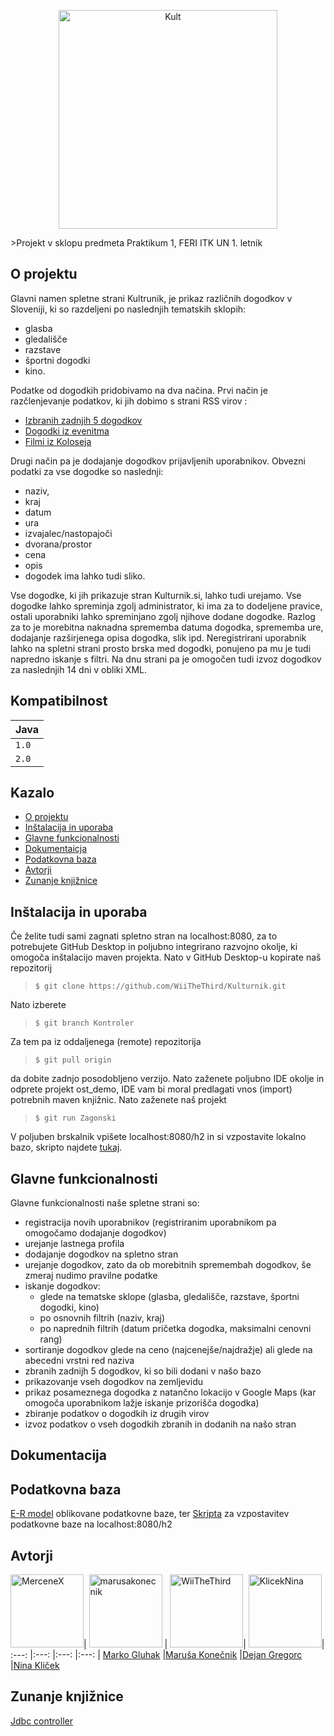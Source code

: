<p align="center"><img src="http://torekobpetih.si/web/wp-content/uploads/2016/04/kulturnik-logo-1144x762.jpg" alt="Kult" title="Kulturnik" height="350"/></p>
>Projekt v sklopu predmeta Praktikum 1, FERI ITK UN 1. letnik






## O projektu
Glavni namen spletne strani Kultrunik, je prikaz različnih dogodkov v Sloveniji, ki so razdeljeni po
naslednjih tematskih sklopih:
* glasba
* gledališče
* razstave
* športni dogodki
* kino.

Podatke od dogodkih pridobivamo na dva načina. Prvi način je razčlenjevanje podatkov, ki jih dobimo s strani RSS virov :
* [Izbranih zadnjih 5 dogodkov](https://www.napovednik.com/spoznajte/izbordogodkov.php)
* [Dogodki iz evenitma](http://www.eventim.si/si/rss/)
* [Filmi iz Koloseja](https://www.kolosej.si/spored/xml/2.0/)

Drugi način pa je dodajanje dogodkov prijavljenih uporabnikov. Obvezni podatki za vse dogodke so naslednji: 
* naziv, 
* kraj
* datum
* ura
* izvajalec/nastopajoči
* dvorana/prostor
* cena 
* opis
* dogodek ima lahko tudi sliko. 

Vse dogodke, ki jih prikazuje stran Kulturnik.si, lahko tudi urejamo. Vse dogodke lahko spreminja zgolj administrator, ki ima za to dodeljene pravice, ostali uporabniki lahko spreminjano zgolj njihove dodane dogodke. Razlog za to je morebitna naknadna sprememba datuma dogodka, sprememba ure, dodajanje razširjenega opisa dogodka, slik ipd. Neregistrirani uporabnik lahko na spletni strani prosto brska med dogodki, ponujeno pa mu je tudi napredno iskanje s filtri. Na dnu strani pa je omogočen tudi izvoz dogodkov za naslednjih 14 dni v obliki XML. 


## Kompatibilnost

|       Java        | 
| ----------------- |
| `1.0`             | 
| `2.0`             | 




## Kazalo 
* [O projektu](#O-projektu)
* [Inštalacija in uporaba](#Inštalacija-in-uporaba)
* [Glavne funkcionalnosti](#Glavne-funkcionalnosti)
* [Dokumentaicja](#Dokumentacija)
* [Podatkovna baza](#Podatkovna-baza)
* [Avtorji](#Avtorji)
* [Zunanje knjižnice](#Zunanje-knjižnice)

## Inštalacija in uporaba
Če želite tudi sami zagnati spletno stran na localhost:8080, za to potrebujete GitHub Desktop 
in poljubno integrirano razvojno okolje, ki omogoča inštalacijo maven projekta.
Nato v GitHub Desktop-u kopirate naš repozitorij
> `$ git clone https://github.com/WiiTheThird/Kulturnik.git`

Nato izberete
> `$ git branch Kontroler`

Za tem pa iz oddaljenega (remote) repozitorija 
> `$ git pull origin` 

da dobite zadnjo posodobljeno verzijo. Nato zaženete poljubno IDE okolje in odprete projekt ost_demo, IDE
vam bi moral predlagati vnos (import) potrebnih maven knjižnic. Nato zaženete naš projekt
> `$ git run Zagonski` 

V poljuben brskalnik vpišete localhost:8080/h2 in si vzpostavite lokalno bazo, skripto najdete [tukaj](skripta.sql).

## Glavne funkcionalnosti
Glavne funkcionalnosti naše spletne strani so: 
* registracija novih uporabnikov (registriranim uporabnikom pa omogočamo dodajanje dogodkov)
* urejanje lastnega profila
* dodajanje dogodkov na spletno stran
* urejanje dogodkov, zato da ob morebitnih spremembah dogodkov, še zmeraj nudimo pravilne podatke  
* iskanje dogodkov:
	* glede na tematske sklope (glasba, gledališče, razstave, športni dogodki, kino)
	* po osnovnih filtrih (naziv, kraj)
	* po naprednih filtrih (datum pričetka dogodka, maksimalni cenovni rang)
* sortiranje dogodkov glede na ceno (najcenejše/najdražje) ali glede na abecedni vrstni red naziva
* zbranih zadnijh 5 dogodkov, ki so bili dodani v našo bazo
* prikazovanje vseh dogodkov na zemljevidu
* prikaz posameznega dogodka z natančno lokacijo v Google Maps (kar omogoča uporabnikom lažje iskanje prizorišča dogodka)
* zbiranje podatkov o dogodkih iz drugih virov
* izvoz podatkov o vseh dogodkih zbranih in dodanih na našo stran





## Dokumentacija







## Podatkovna baza
[E-R model](ER-D.pdf) oblikovane podatkovne baze, ter [Skripta](skripta.sql) za vzpostavitev podatkovne baze na localhost:8080/h2 







## Avtorji
[<img alt="MerceneX" src="https://avatars2.githubusercontent.com/u/36963174?s=460&v=4" width="117">](https://github.com/MerceneX)|
[<img alt="marusakonecnik" src="https://avatars0.githubusercontent.com/u/33929107?s=460&v=4" width="117">](https://github.com/marusakonecnik) |
[<img alt="WiiTheThird" src="https://avatars3.githubusercontent.com/u/39158619?s=460&v=4" width="117">](https://github.com/WiiTheThird)|
[<img alt="KlicekNina" src="https://avatars0.githubusercontent.com/u/33865914?s=460&v=4" width="117">](https://github.com/KlicekNina)|
:---: |:---: |:---: |:---: |
[Marko Gluhak](https://github.com/MerceneX) |[Maruša Konečnik](https://github.com/marusakonecnik) |[Dejan Gregorc](https://github.com/WiiTheThird) |[Nina Kliček](https://github.com/KlicekNina) 



## Zunanje knjižnice

[Jdbc controller]()


